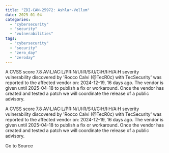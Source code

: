 ```yaml
---
title: "ZDI-CAN-25972: Ashlar-Vellum"
date: 2025-01-04
categories: 
  - "cybersecurity"
  - "security"
  - "vulnerabilities"
tags: 
  - "cybersecurity"
  - "security"
  - "zero_day"
  - "zeroday"
---
```


A CVSS score 7.8 AV:L/AC:L/PR:N/UI:R/S:U/C:H/I:H/A:H severity vulnerability discovered by 'Rocco Calvi (@TecR0c) with TecSecurity' was reported to the affected vendor on: 2024-12-19, 16 days ago. The vendor is given until 2025-04-18 to publish a fix or workaround. Once the vendor has created and tested a patch we will coordinate the release of a public advisory.

A CVSS score 7.8 AV:L/AC:L/PR:N/UI:R/S:U/C:H/I:H/A:H severity vulnerability discovered by 'Rocco Calvi (@TecR0c) with TecSecurity' was reported to the affected vendor on: 2024-12-19, 16 days ago. The vendor is given until 2025-04-18 to publish a fix or workaround. Once the vendor has created and tested a patch we will coordinate the release of a public advisory.

Go to Source
